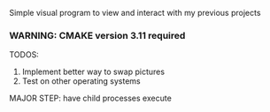 Simple visual program to view and interact with my previous projects

<h3>WARNING: CMAKE version 3.11 required</h3>

TODOS:

1) Implement better way to swap pictures
2) Test on other operating systems

MAJOR STEP: have child processes execute

